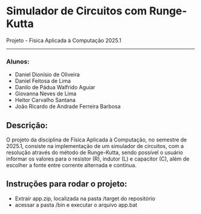 # Simulador de Circuitos com Runge-Kutta
Projeto - Física Aplicada à Computação 2025.1

---

### Alunos:
- Daniel Dionísio de Oliveira
- Daniel Feitosa de Lima
- Danilo de Pádua Walfrido Aguiar
- Giovanna Neves de Lima
- Heitor Carvalho Santana
- João Ricardo de Andrade Ferreira Barbosa 

## Descrição:

O projeto da disciplina de Física Aplicada à Computação, no semestre de 2025.1, consiste na implementação de um simulador de circuitos, com a resolução através do método de Runge-Kutta, sendo possível o usuário informar os valores para o resistor (R), indutor (L) e capacitor (C), além de escolher a fonte entre corrente alternada e contínua.

## Instruções para rodar o projeto:
- Extrair app.zip, localizada na pasta /target do repositório
- acessar a pasta /bin e executar o arquivo app.bat

